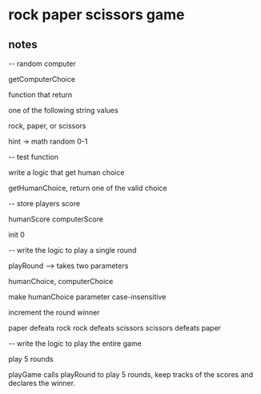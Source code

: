 
# rock paper scissors game

## notes

-- random computer

getComputerChoice

function that return

one of the following string values

rock, paper,  or scissors

hint -> math random 0-1

-- test function

write a logic that get human choice 

getHumanChoice, return one of the valid choice

-- store players score

humanScore
computerScore

init 0

-- write the logic to play a single round

playRound --> takes two parameters

humanChoice, computerChoice

make humanChoice parameter case-insensitive

increment the round winner


paper defeats rock
rock defeats scissors
scissors defeats paper


-- write the logic to play the entire game

play 5 rounds

playGame calls playRound to play 5 rounds, keep tracks of the scores and declares the winner.




